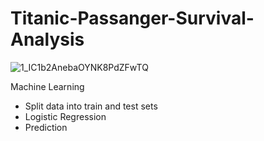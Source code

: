 # Titanic-Passanger-Survival-Analysis
![1_IC1b2AnebaOYNK8PdZFwTQ](https://user-images.githubusercontent.com/51336709/138601649-b7eaabca-be78-4a05-9439-158bef61befe.jpeg)

Machine Learning
  - Split data into train and test sets
  - Logistic Regression
  - Prediction
